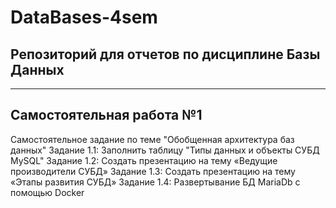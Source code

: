 # DataBases-4sem
## Репозиторий для отчетов по дисциплине Базы Данных
---
## Самостоятельная работа №1
Самостоятельное задание по теме "Обобщенная архитектура баз данных"
Задание 1.1:  Заполнить таблицу "Типы данных и объекты СУБД MySQL"
Задание 1.2:  Создать презентацию на тему «Ведущие производители СУБД»
Задание 1.3:  Создать презентацию на тему «Этапы развития СУБД»
Задание 1.4: Развертывание БД MariaDb с помощью Docker
